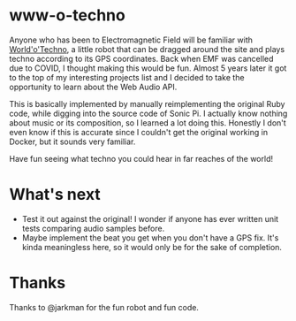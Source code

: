 # www-o-techno

Anyone who has been to Electromagnetic Field will be familiar with [World'o'Techno](https://github.com/jarkman/world-o-techno), a little robot that can be dragged around the site and plays techno according to its GPS coordinates. Back when EMF was cancelled due to COVID, I thought making this would be fun. Almost 5 years later it got to the top of my interesting projects list and I decided to take the opportunity to learn about the Web Audio API.

This is basically implemented by manually reimplementing the original Ruby code, while digging into the source code of Sonic Pi. I actually know nothing about music or its composition, so I learned a lot doing this. Honestly I don't even know if this is accurate since I couldn't get the original working in Docker, but it sounds very familiar.

Have fun seeing what techno you could hear in far reaches of the world!

# What's next

- Test it out against the original! I wonder if anyone has ever written unit tests comparing audio samples before.
- Maybe implement the beat you get when you don't have a GPS fix. It's kinda meaningless here, so it would only be for the sake of completion.

# Thanks

Thanks to @jarkman for the fun robot and fun code.
